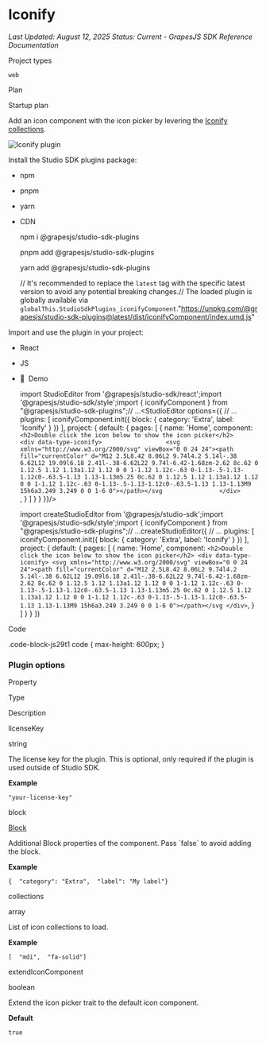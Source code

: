 # Iconify

_Last Updated: August 12, 2025_
_Status: Current - GrapesJS SDK Reference Documentation_

Project types

`web`

Plan

Startup plan

Add an icon component with the icon picker by levering the [Iconify collections](https://iconify.design).

![Iconify plugin](/docs-sdk/assets/images/iconify-plugin-265b0e0e9218b0d33744366e5a069bef.png)

Install the Studio SDK plugins package:

- npm
- pnpm
- yarn
- CDN

  npm i @grapesjs/studio-sdk-plugins

  pnpm add @grapesjs/studio-sdk-plugins

  yarn add @grapesjs/studio-sdk-plugins

  // It's recommended to replace the `latest` tag with the specific latest version to avoid any potential breaking changes.// The loaded plugin is globally available via `globalThis.StudioSdkPlugins_iconifyComponent`."https://unpkg.com/@grapesjs/studio-sdk-plugins@latest/dist/iconifyComponent/index.umd.js"

Import and use the plugin in your project:

- React
- JS
- 🍇  Demo

  import StudioEditor from '@grapesjs/studio-sdk/react';import '@grapesjs/studio-sdk/style';import { iconifyComponent } from "@grapesjs/studio-sdk-plugins";// ...<StudioEditor options={{      // ...      plugins: [        iconifyComponent.init({          block: { category: 'Extra', label: 'Iconify' }        })      ],      project: {        default: {          pages: [            {              name: 'Home',              component: `                <h2>Double click the icon below to show the icon picker</h2>                <div data-type-iconify>                  <svg xmlns="http://www.w3.org/2000/svg" viewBox="0 0 24 24"><path fill="currentColor" d="M12 2.5L8.42 8.06L2 9.74l4.2 5.14l-.38 6.62L12 19.09l6.18 2.41l-.38-6.62L22 9.74l-6.42-1.68zm-2.62 8c.62 0 1.12.5 1.12 1.13a1.12 1.12 0 0 1-1.12 1.12c-.63 0-1.13-.5-1.13-1.12c0-.63.5-1.13 1.13-1.13m5.25 0c.62 0 1.12.5 1.12 1.13a1.12 1.12 0 0 1-1.12 1.12c-.63 0-1.13-.5-1.13-1.12c0-.63.5-1.13 1.13-1.13M9 15h6a3.249 3.249 0 0 1-6 0"></path></svg                </div>              `,            }          ]        }      }      }}/>

  import createStudioEditor from '@grapesjs/studio-sdk';import '@grapesjs/studio-sdk/style';import { iconifyComponent } from "@grapesjs/studio-sdk-plugins";// ...createStudioEditor({ // ... plugins: [ iconifyComponent.init({ block: { category: 'Extra', label: 'Iconify' } }) ], project: { default: { pages: [ { name: 'Home', component: ` <h2>Double click the icon below to show the icon picker</h2> <div data-type-iconify> <svg xmlns="http://www.w3.org/2000/svg" viewBox="0 0 24 24"><path fill="currentColor" d="M12 2.5L8.42 8.06L2 9.74l4.2 5.14l-.38 6.62L12 19.09l6.18 2.41l-.38-6.62L22 9.74l-6.42-1.68zm-2.62 8c.62 0 1.12.5 1.12 1.13a1.12 1.12 0 0 1-1.12 1.12c-.63 0-1.13-.5-1.13-1.12c0-.63.5-1.13 1.13-1.13m5.25 0c.62 0 1.12.5 1.12 1.13a1.12 1.12 0 0 1-1.12 1.12c-.63 0-1.13-.5-1.13-1.12c0-.63.5-1.13 1.13-1.13M9 15h6a3.249 3.249 0 0 1-6 0"></path></svg </div> `, } ] } } })

Code

.code-block-js29t1 code { max-height: 600px; }

### Plugin options[​](#plugin-options "Direct link to Plugin options")

Property

Type

Description

licenseKey

string

The license key for the plugin. This is optional, only required if the plugin is used outside of Studio SDK.

**Example**

    "your-license-key"

block

[Block](https://grapesjs.com/docs/api/block.html)

Additional Block properties of the component. Pass \`false\` to avoid adding the block.

**Example**

    {  "category": "Extra",  "label": "My label"}

collections

array

List of icon collections to load.

**Example**

    [  "mdi",  "fa-solid"]

extendIconComponent

boolean

Extend the icon picker trait to the default icon component.

**Default**

    true
